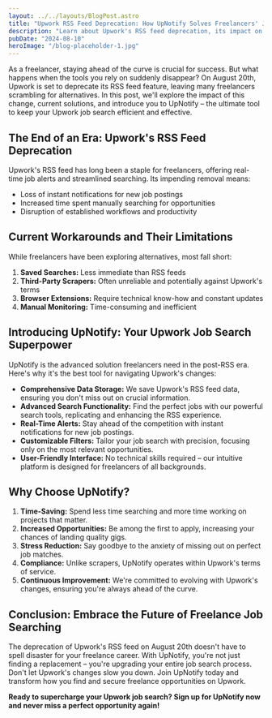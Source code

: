 ```yaml
---
layout: ../../layouts/BlogPost.astro
title: "Upwork RSS Feed Deprecation: How UpNotify Solves Freelancers' Job Search Woes"
description: "Learn about Upwork's RSS feed deprecation, its impact on freelancers, and how UpNotify provides an advanced solution for efficient job searching on Upwork."
pubDate: "2024-08-10"
heroImage: "/blog-placeholder-1.jpg"
---
```


As a freelancer, staying ahead of the curve is crucial for success. But what happens when the tools you rely on suddenly disappear? On August 20th, Upwork is set to deprecate its RSS feed feature, leaving many freelancers scrambling for alternatives. In this post, we'll explore the impact of this change, current solutions, and introduce you to UpNotify – the ultimate tool to keep your Upwork job search efficient and effective.

## The End of an Era: Upwork's RSS Feed Deprecation

Upwork's RSS feed has long been a staple for freelancers, offering real-time job alerts and streamlined searching. Its impending removal means:

- Loss of instant notifications for new job postings
- Increased time spent manually searching for opportunities
- Disruption of established workflows and productivity

## Current Workarounds and Their Limitations

While freelancers have been exploring alternatives, most fall short:

1. **Saved Searches:** Less immediate than RSS feeds
2. **Third-Party Scrapers:** Often unreliable and potentially against Upwork's terms
3. **Browser Extensions:** Require technical know-how and constant updates
4. **Manual Monitoring:** Time-consuming and inefficient

## Introducing UpNotify: Your Upwork Job Search Superpower

UpNotify is the advanced solution freelancers need in the post-RSS era. Here's why it's the best tool for navigating Upwork's changes:

- **Comprehensive Data Storage:** We save Upwork's RSS feed data, ensuring you don't miss out on crucial information.
- **Advanced Search Functionality:** Find the perfect jobs with our powerful search tools, replicating and enhancing the RSS experience.
- **Real-Time Alerts:** Stay ahead of the competition with instant notifications for new job postings.
- **Customizable Filters:** Tailor your job search with precision, focusing only on the most relevant opportunities.
- **User-Friendly Interface:** No technical skills required – our intuitive platform is designed for freelancers of all backgrounds.

## Why Choose UpNotify?

1. **Time-Saving:** Spend less time searching and more time working on projects that matter.
2. **Increased Opportunities:** Be among the first to apply, increasing your chances of landing quality gigs.
3. **Stress Reduction:** Say goodbye to the anxiety of missing out on perfect job matches.
4. **Compliance:** Unlike scrapers, UpNotify operates within Upwork's terms of service.
5. **Continuous Improvement:** We're committed to evolving with Upwork's changes, ensuring you're always ahead of the curve.

## Conclusion: Embrace the Future of Freelance Job Searching

The deprecation of Upwork's RSS feed on August 20th doesn't have to spell disaster for your freelance career. With UpNotify, you're not just finding a replacement – you're upgrading your entire job search process. Don't let Upwork's changes slow you down. Join UpNotify today and transform how you find and secure freelance opportunities on Upwork.

**Ready to supercharge your Upwork job search? Sign up for UpNotify now and never miss a perfect opportunity again!**